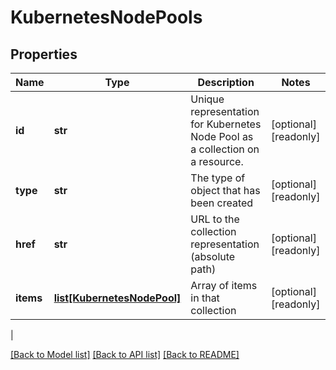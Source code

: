 # KubernetesNodePools

## Properties
| Name | Type | Description | Notes |
------------ | ------------- | ------------- | -------------
| **id** | **str** | Unique representation for Kubernetes Node Pool as a collection on a resource. | [optional] [readonly] 
**type** | **str** | The type of object that has been created | [optional] [readonly] 
**href** | **str** | URL to the collection representation (absolute path) | [optional] [readonly] 
**items** | [**list[KubernetesNodePool]**](KubernetesNodePool.md) | Array of items in that collection | [optional] [readonly] 
 |

[[Back to Model list]](../README.md#documentation-for-models) [[Back to API list]](../README.md#documentation-for-api-endpoints) [[Back to README]](../README.md)


